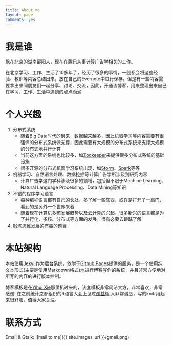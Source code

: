 ```yaml
---
title: About me
layout: page
comments: yes
---
```


# 我是谁

飘在北京的湖南邵阳人，现在在腾讯从事[计算广告学](http://en.wikipedia.org/wiki/Computational_advertising)相关的工作。

在北京学习、工作、生活了10多年了，经历了很多的事情，一般都会将这些经验、教训等内容总结出来，放在自己的Evernote中进行保存。但是有一些内容需要拿出来同朋友们一起分享、讨论、交流，因此，开通该博客，用来整理出来自己在学习、工作、生活中遇到的点点滴滴

# 个人兴趣

1. 分布式系统
   - 随着Big Data时代的到来，数据越来越多，因此机器学习等内容需要有很强悍的分布式系统做支撑，因此需要有大规模的分布式系统来支撑大规模的分布式地并行计算
   - 当前这方面的系统也比较多，如[Zookeeper](http://zookeeper.apache.org/)来提供很多分布式系统的基础设施
   - 很多开源的分布式机器学习系统出现，如[Storm](http://storm-project.net/)、[Spark](http://spark.incubator.apache.org/)等等
2. 机器学习、自然语言处理、数据挖掘等计算广告学所涉及到研究内容
   - 计算广告学这门学科涉及很多的领域，包括但不限于Machine Learning、Natural Language Processing、Data Mining等知识
3. 不错的程序学习语言
   - 每种编程语言都有自己的长处，多了解一些东西，或许是打开了一扇门，看到的是另外一个世界来着
   - 随着现在计算机多核发展趋势以及云计算的兴起，很多新兴的语言都是为了并行化、多核、分布式等方面的发展，很有必要去跟踪了解
4. 锻炼思维发展的有趣的题目

# 本站架构

本站使用[Jekyll](http://jekyllrb.com/)作为后台系统，依附于[Github Pages](http://pages.github.com/)提供的服务，是一个使用纯文本形式(主要是使用Markdown格式)地进行博客写作的系统，并且非常方便地对所写的内容的进行版本控制。

博客模板是在[Yihui Xie](http://yihui.name/)那里扒过来的，该套模板非常简洁大方，非常喜欢，非常感谢! 在之前统计之都组织的R语言大会上见过[谢益辉](http://yihui.name),人非常诚恳，写的knitr用起来很舒服，值得大家关注。

# 联系方式

Email & Gtalk: ![mail to me]({{ site.images_url }}/gmail.png)
